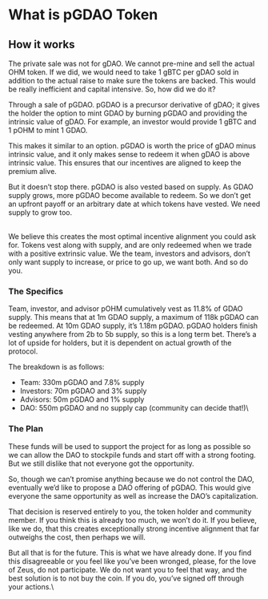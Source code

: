 # What is pGDAO Token

## How it works <a href="#3314" id="3314"></a>

The private sale was not for gDAO. We cannot pre-mine and sell the actual OHM token. If we did, we would need to take 1 gBTC per gDAO sold in addition to the actual raise to make sure the tokens are backed. This would be really inefficient and capital intensive. So, how did we do it?

Through a sale of pGDAO. pGDAO is a precursor derivative of gDAO; it gives the holder the option to mint GDAO by burning pGDAO and providing the intrinsic value of gDAO. For example, an investor would provide 1 gBTC and 1 pOHM to mint 1 GDAO.

This makes it similar to an option. pGDAO is worth the price of gDAO minus intrinsic value, and it only makes sense to redeem it when gDAO is above intrinsic value. This ensures that our incentives are aligned to keep the premium alive.

But it doesn’t stop there. pGDAO is also vested based on supply. As GDAO supply grows, more pGDAO become available to redeem. So we don’t get an upfront payoff or an arbitrary date at which tokens have vested. We need supply to grow too.

\
We believe this creates the most optimal incentive alignment you could ask for. Tokens vest along with supply, and are only redeemed when we trade with a positive extrinsic value. We the team, investors and advisors, don’t only want supply to increase, or price to go up, we want both. And so do you.

### The Specifics

Team, investor, and advisor pOHM cumulatively vest as 11.8% of GDAO supply. This means that at 1m GDAO supply, a maximum of 118k pGDAO can be redeemed. At 10m GDAO supply, it’s 1.18m pGDAO. pGDAO holders finish vesting anywhere from 2b to 5b supply, so this is a long term bet. There’s a lot of upside for holders, but it is dependent on actual growth of the protocol.

The breakdown is as follows:

* Team: 330m pGDAO and 7.8% supply
* Investors: 70m pGDAO and 3% supply
* Advisors: 50m pGDAO and 1% supply
* DAO: 550m pGDAO and no supply cap (community can decide that!)\


### The Plan

These funds will be used to support the project for as long as possible so we can allow the DAO to stockpile funds and start off with a strong footing. But we still dislike that not everyone got the opportunity.

So, though we can’t promise anything because we do not control the DAO, eventually we’d like to propose a DAO offering of pGDAO. This would give everyone the same opportunity as well as increase the DAO’s capitalization.

That decision is reserved entirely to you, the token holder and community member. If you think this is already too much, we won’t do it. If you believe, like we do, that this creates exceptionally strong incentive alignment that far outweighs the cost, then perhaps we will.

But all that is for the future. This is what we have already done. If you find this disagreeable or you feel like you’ve been wronged, please, for the love of Zeus, do not participate. We do not want you to feel that way, and the best solution is to not buy the coin. If you do, you’ve signed off through your actions.\








